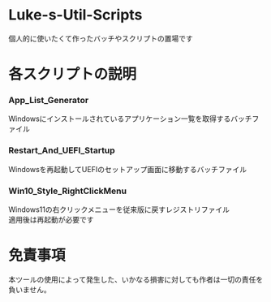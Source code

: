 # Luke-s-Util-Scripts
個人的に使いたくて作ったバッチやスクリプトの置場です

# 各スクリプトの説明
### App_List_Generator  
Windowsにインストールされているアプリケーション一覧を取得するバッチファイル  

### Restart_And_UEFI_Startup  
Windowsを再起動してUEFIのセットアップ画面に移動するバッチファイル

### Win10_Style_RightClickMenu  
Windows11の右クリックメニューを従来版に戻すレジストリファイル  
適用後は再起動が必要です  

# 免責事項
本ツールの使用によって発生した、いかなる損害に対しても作者は一切の責任を負いません。  
